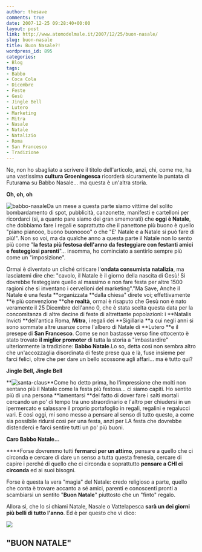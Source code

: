 ```yaml
---
author: thesave
comments: true
date: 2007-12-25 09:28:40+00:00
layout: post
link: http://www.atomodelmale.it/2007/12/25/buon-nasale/
slug: buon-nasale
title: Buon Nasale?!
wordpress_id: 895
categories:
- Blog
tags:
- Babbo
- Coca Cola
- Dicembre
- Feste
- Gesù
- Jingle Bell
- Lutero
- Marketing
- Mitra
- Nasale
- Natale
- Natalizio
- Roma
- San Francesco
- Tradizione
---
```


No, non ho sbagliato a scrivere il titolo dell'articolo, anzi, chi, come me, ha una vastissima **cultura Groeningesca** ricorderà sicuramente la puntata di Futurama su Babbo Nasale... ma questa è un'altra storia.

**Oh, oh, oh**

![babbo-nasale](http://www.atomodelmale.it/wp-content/uploads/2008/10/babbo-nasale-300x227.png)Da un mese a questa parte siamo vittime del solito bombardamento di spot, pubblicità, canzonette, manifesti e cartelloni per ricordarci (si, a quanto pare siamo dei gran smemorati) che **oggi è Natale**, che dobbiamo fare i regali e soprattutto che il panettone più buono è quello "piano pianooo, buono buonoooo" o che "E' Natale e a Natale si può fare di più!". Non so voi, ma da qualche anno a questa parte il Natale non lo sento più come "**la festa più festosa dell'anno da festeggiare con festanti amici e festeggiosi parenti**"... insomma, ho cominciato a sentirlo sempre più come un "imposizione".

Ormai è diventato un cliché criticare l'**ondata consumista natalizia**, ma lasciatemi dire che: "cavolo, il Natale è il giorno della nascita di Gesù! Si dovrebbe festeggiare quello al massimo e non fare festa per altre 1500 ragioni che si inventano i cervelloni del marketing"."Ma Save, Anche il Natale è una festa **organizzata **dalla chiesa" direte voi; effettivamente **è più convenzione ****che realtà**, ormai è risaputo che Gesù non è nato veramente il 25 Dicembre dell'anno 0, che è stata scelta questa data per la concomitanza di altre decine di feste di altrettante popolazioni: i **Natalis Invicti **dell'antica Roma, **Mitra**, i regali dei **Sigillaria **a cui negli anni si sono sommate altre usanze come l'albero di Natale di **Lutero **e il presepe di **San Francesco**. Come se non bastasse verso fine ottocento è stato trovato **il miglior promoter** di tutta la storia a "imbastardire" ulteriormente la tradizione: **Babbo Natale**.Lo so, detta così non sembra altro che un'accozzaglia disordinata di feste prese qua e là, fuse insieme per farci felici, oltre che per dare un bello scossone agli affari... ma è tutto qui?

**Jingle Bell, Jingle Bell**

**![santa-claus](http://www.atomodelmale.it/wp-content/uploads/2008/10/santa-claus-300x283.png)**Come ho detto prima, ho l'impressione che molti non sentano più il Natale come la festa più festosa... ci siamo capiti. Ho sentito più di una persona **lamentarsi **del fatto di dover fare i salti mortali cercando un po' di tempo tra uno straordinario e l'altro per chiudersi in un ipermercato e salassare il proprio portafoglio in regali, regalini e regalucci vari. E così oggi, mi sono messo a pensare al senso di tutto questo, a come sia possibile ridursi così per una festa, anzi per LA festa che dovrebbe distenderci e farci sentire tutti un po' più buoni.

**Caro Babbo Natale...**

****Forse dovremmo tutti **fermarci per un attimo**, pensare a quello che ci circonda e cercare di dare un senso a tutta questa frenesia, cercare di capire i perché di quello che ci circonda e soprattutto **pensare a CHI ci circonda** ed ai suoi bisogni.

Forse è questa la vera "magia" del Natale: credo religioso a parte, quello che conta è trovare accanto a sé amici, parenti e conoscenti pronti a scambiarsi un sentito "**Buon Natale**" piuttosto che un "finto" regalo.

Allora si, che lo si chiami Natale, Nasale o Vattelapesca **sarà un dei giorni più belli di tutto l'anno**. Ed è per questo che vi dico:



![](http://www.atomodelmale.it/wp-content/uploads/2008/10/buon-natale.png)





## "**BUON NATALE**"
